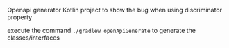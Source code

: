 Openapi generator Kotlin project to show the bug when using discriminator property

execute the command `./gradlew openApiGenerate` to generate the classes/interfaces
